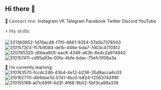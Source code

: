 ## Hi there 👋

<!--
**alexeykrymov/alexeykrymov** is a ✨ _special_ ✨ repository because its `README.md` (this file) appears on your GitHub profile.

Here are some ideas to get you started:

- 🔭 I’m currently working on ...
- 🌱 I’m currently learning ...
- 👯 I’m looking to collaborate on ...
- 🤔 I’m looking for help with ...
- 💬 Ask me about ...
- 📫 How to reach me: ...
- 😄 Pronouns: ...
- ⚡ Fun fact: ...
-->

📡 ℂ𝕠𝕟𝕥𝕒𝕔𝕥 𝕞𝕖:
Instagram   VK   Telegram   Facebook   Twitter   Discord   YouTube


⚡ 𝕄𝕪 𝕤𝕜𝕚𝕝𝕝𝕤:

![321360952-1d76ac48-f7f0-4661-9354-57a0b7378543](https://github.com/alexeykrymov/alexeykrymov/assets/55350467/2d32fa69-3dcc-48e7-ae55-07cfbe032bad)
![310157303-f57b9084-de1b-446e-bda7-7d03c47104f2](https://github.com/alexeykrymov/alexeykrymov/assets/55350467/4c9b2e5c-c64b-4c64-95eb-fe5fb5dbb80c)
![320785320-d0bea805-eac8-4346-a63b-6e4c2a974840](https://github.com/alexeykrymov/alexeykrymov/assets/55350467/d4acc0cb-2733-463a-9bd3-0949b2b66a6d)
![310157411-cd95a93e-00fa-4bfe-bdac-75efc5f08a3a](https://github.com/alexeykrymov/alexeykrymov/assets/55350467/b23ea10b-6ac1-4cff-a64c-9ff779cc01a6)


🌱 I’m currently learning:
![310163570-fccdc246-43b4-4e12-b236-35d8acca6c03](https://github.com/alexeykrymov/alexeykrymov/assets/55350467/85cbd07f-ef69-41c4-aef3-bca17b7e339a)
![310162770-d94bbe7d-57d1-4bc0-b824-f25637441f6f](https://github.com/alexeykrymov/alexeykrymov/assets/55350467/94f478ff-5c4c-4c6a-9611-4b210841c5ce)
![310155188-a01c699f-4d3f-4f68-9b02-5bf3ca99a339](https://github.com/alexeykrymov/alexeykrymov/assets/55350467/b536c713-3ee3-4820-ae2f-d60149c2f732)
